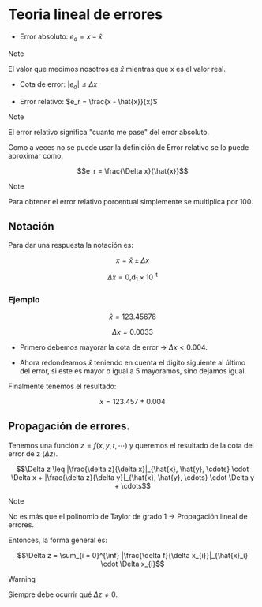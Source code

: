 # Teoria lineal de errores

- Error absoluto: $e_a = x - \hat{x}$

> [!NOTE]
> El valor que medimos nosotros es $\hat{x}$ mientras que x es el valor real.

- Cota de error: $|e_a| \leq \Delta x$

- Error relativo: $e_r = \frac{x - \hat{x}}{x}$

> [!NOTE]
> El error relativo significa "cuanto me pase" del error absoluto.

Como a veces no se puede usar la definición de Error relativo se lo puede aproximar como:

$$e_r = \frac{\Delta x}{\hat{x}}$$

> [!NOTE]
> Para obtener el error relativo porcentual simplemente se multiplica por 100.

## Notación

Para dar una respuesta la notación es:

$$x = \hat{x} \pm \Delta x $$

$$\Delta x = 0\text{,d}_{1} \times 10^{\text{-t}}$$

### Ejemplo

$$\hat{x} = 123.45678$$

$$\Delta x = 0.0033$$

- Primero debemos mayorar la cota de error $\rightarrow$ $\Delta x < 0.004$.

- Ahora redondeamos $\hat{x}$ teniendo en cuenta el digito siguiente al último del error, si este es mayor o igual a 5 mayoramos, sino dejamos igual.

Finalmente tenemos el resultado:

$$x = 123.457 \pm 0.004$$

## Propagación de errores.

Tenemos una función $z = f(x, y, t, \cdots)$ y queremos el resultado de la cota del error de z ($\Delta z$).

$$\Delta z \leq |\frac{\delta z}{\delta x}|_{\hat{x}, \hat{y}, \cdots} \cdot \Delta x + |\frac{\delta z}{\delta y}|_{\hat{x}, \hat{y}, \cdots} \cdot \Delta y + \cdots$$

> [!NOTE]
> No es más que el polinomio de Taylor de grado 1 $\rightarrow$ Propagación lineal de errores.

Entonces, la forma general es:

$$\Delta z = \sum_{i = 0}^{\inf} |\frac{\delta f}{\delta x_{i}}|_{\hat{x}_i} \cdot \Delta x_{i}$$

> [!WARNING]
> Siempre debe ocurrir qué $\Delta z \neq 0$.
